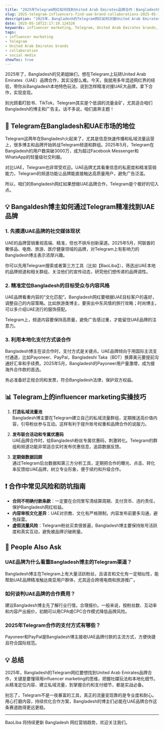```yaml
---
title: "2025年Telegram网红如何找到United Arab Emirates品牌合作｜Bangladesh博主实操指南"
slug: 2025-telegram-influencers-find-uae-brand-collaborations-2025-05-18
description: "2025年，Bangladesh的Telegram网红如何对接United Arab Emirates品牌？从本地社媒玩法、支付手段，到合作实操，全方位剖析，助你快速搞定阿联酋品牌合作。"
date: 2025-05-18T22:17:19.124326
keywords: influencer marketing, Telegram, United Arab Emirates brands, collaboration, social media
tags:
- influencer marketing
- Telegram
- United Arab Emirates brands
- collaboration
- social media
showToc: true
---
```


2025年了，Bangladesh的兄弟姐妹们，想在Telegram上玩转United Arab Emirates（UAE）品牌合作，其实没那么难。今天，我就用多年混迹网红界的经验，带你从Bangladesh本地特色玩法，说到怎样精准对接UAE大品牌，拿下合作，实现变现。

别光顾着盯脸书、TikTok，Telegram其实是个低调的流量金矿，尤其适合咱们Bangladesh的博主和广告主。话不多说，咱们直奔主题！

## 📢 Telegram在Bangladesh和UAE市场的地位

Telegram这两年在Bangladesh火起来了，尤其是信息快速传播和私域流量运营上，很多博主和品牌开始转战Telegram频道和群组。2025年5月，Telegram在Bangladesh的用户数突破3000万，成为超过Facebook Messenger和WhatsApp的轻量级社交利器。

对比UAE，Telegram也非常受欢迎。UAE品牌尤其看重信息的私密度和精准营销能力，Telegram的频道功能让品牌能直接触达高质量用户，避免广告泛滥。

所以，咱们的Bangladesh网红如果想做UAE品牌合作，Telegram是个极好的切入点。

## 💡 Bangaldesh博主如何通过Telegram精准找到UAE品牌

### 1. 先摸透UAE品牌的社交媒体现状

UAE的品牌营销重视高端、精准，但也不排斥创新渠道。2025年5月，阿联酋的奢侈品、电商、旅游、医疗健康领域的品牌，对Telegram上有影响力的Bangladesh博主表示浓厚兴趣。

你可以先用Telegram搜索或者第三方工具（比如【BaoLiba】），筛选出UAE本地的品牌频道和相关群组，关注他们的宣传动态，研究他们想传递的品牌调性。

### 2. 精准定位Bangladesh的目标受众与内容风格

UAE品牌看重内容的“文化匹配”。Bangladesh网红要根据UAE目标客户的喜好，调整自己的内容策略。比如旅游类博主，要突出中东风情的旅行攻略；时尚博主，可以多介绍UAE流行的服饰搭配。

Telegram上，频道内容要保持高质量，避免广告感过重，才能留住UAE品牌的注意力。

### 3. 利用本地化支付方式谈合作

Bangladesh博主在谈合作时，支付方式是关键点。UAE品牌倾向于用国际主流支付通道，比如Payoneer、PayPal，Bangladeshi Taka（BDT）换算美元要提前沟通好汇率和手续费。2025年5月，Bangladesh的Payoneer用户量激增，成为接海外合作款的首选。

务必准备好正规合同和发票，符合Bangladesh法律，保护双方权益。

## 📊 Telegram上的influencer marketing实操技巧

1. **打造私域流量池**  
Bangladesh博主要在Telegram建立自己的私域流量群组，定期推送高价值内容，引导粉丝参与互动。这样有利于提升账号权重和品牌合作的说服力。

2. **发布联合活动和专属优惠码**  
UAE品牌合作时，给Bangladesh粉丝专属优惠码，刺激转化。Telegram的群组和频道功能非常适合实时发布优惠信息，追踪数据反馈。

3. **定期做数据回顾**  
通过Telegram后台数据和第三方分析工具，定期把合作的曝光、点击、转化率反馈给UAE品牌，树立专业形象，便于续约和升级合作。

## ❗ 合作中常见风险和防坑指南

- **合同不明确付款条款**：一定要在合同里写清结算周期、支付货币、违约责任，保护Bangladesh网红权益。  
- **内容审核文化差异**：UAE对宗教、文化有严格限制，内容发布前要多沟通，避免踩雷。  
- **虚假流量风险**：Telegram粉丝买卖很普遍，Bangladesh博主要保持账号活跃度和真实互动，避免被品牌识破刷量。

## 📢 People Also Ask

### UAE品牌为什么看重Bangladesh博主的Telegram渠道？

Bangladesh博主在Telegram上有大量活跃粉丝，且语言和文化有一定相似性，能帮助UAE品牌精准触达南亚用户群体，尤其适合跨境电商和旅游推广。

### 如何谈判UAE品牌的合作费用？

建议Bangladesh博主先了解行业行情，合理报价。一般来说，按粉丝数、互动率和内容产出报价，初期可以用CPA或CPC合作模式降低品牌风险。

### 2025年Telegram合作的支付方式有哪些？

Payoneer和PayPal是Bangladesh博主接收UAE品牌付款的主流方式，方便快捷且符合国际规范。

## 💡 总结

2025年，Bangladesh的Telegram网红要想找到United Arab Emirates品牌合作，关键是要懂得用influencer marketing的思维，把握社媒玩法和本地化细节。从精准定位内容、建立私域流量，到掌握合约和支付细节，都是实战必备。

别忘了，Telegram不是一夜暴富的工具，真正的流量变现靠的是专业度和耐心。用心打磨内容，持续优化合作方案，Bangladesh的博主们必能在UAE品牌合作这条赛道跑得更远更稳。

---

BaoLiba 将持续更新 Bangladesh 网红营销趋势，欢迎关注我们。